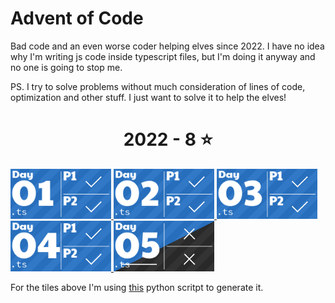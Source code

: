 # Advent of Code
Bad code and an even worse coder helping elves since 2022.
I have no idea why I'm writing js code inside typescript files, but I'm doing it anyway and no one is going to stop me.

PS. I try to solve problems without much consideration of lines of code, optimization and other stuff. I just want to solve it to help the elves!

<!-- AOC TILES BEGIN -->
<h1 align="center">
  2022 - 8 ⭐
</h1>
<a href="2022/01/2022aoc01.ts">
  <img src="Media/2022/01.png" width="161px">
</a>
<a href="2022/02/2022aoc02.ts">
  <img src="Media/2022/02.png" width="161px">
</a>
<a href="2022/03/2022aoc03.ts">
  <img src="Media/2022/03.png" width="161px">
</a>
<a href="2022/04/2022aoc04.ts">
  <img src="Media/2022/04.png" width="161px">
</a>
<a href="2022/05/2022aoc05.ts">
  <img src="Media/2022/05.png" width="161px">
</a>
<!-- AOC TILES END -->

For the tiles above I'm using [this](https://github.com/LiquidFun/adventofcode/tree/main/AoCTiles) python scritpt to generate it.